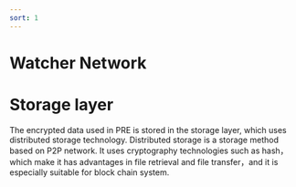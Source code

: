 ```yaml
---
sort: 1
---
```


# Watcher Network

# Storage layer

The encrypted data used in PRE is stored in the storage layer, which uses distributed storage technology. Distributed storage is a storage method based on P2P network. It uses cryptography technologies such as hash，which make it has advantages in file retrieval and file transfer，and it is especially suitable for block chain system. 

